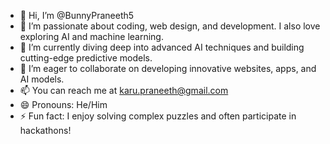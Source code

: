 - 👋 Hi, I’m @BunnyPraneeth5
- 👀 I’m passionate about coding, web design, and development. I also love exploring AI and machine learning.
- 🌱 I’m currently diving deep into advanced AI techniques and building cutting-edge predictive models.
- 💞️ I’m eager to collaborate on developing innovative websites, apps, and AI models.
- 📫 You can reach me at karu.praneeth@gmail.com
- 😄 Pronouns: He/Him
- ⚡ Fun fact: I enjoy solving complex puzzles and often participate in hackathons!

<!---
BunnyPraneeth5/BunnyPraneeth5 is a ✨ special ✨ repository because its `README.md` (this file) appears on your GitHub profile.
You can click the Preview link to take a look at your changes.
--->
